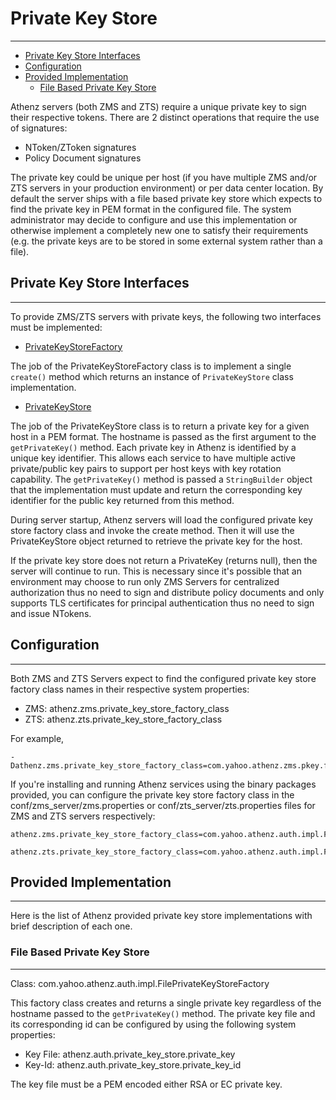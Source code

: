 # Private Key Store
-------------------

* [Private Key Store Interfaces](#private-key-store-interfaces)
* [Configuration](#configuration)
* [Provided Implementation](#provided-implementation)
    * [File Based Private Key Store](#file-based-private-key-store)


Athenz servers (both ZMS and ZTS) require a unique private key
to sign their respective tokens. There are 2 distinct operations
that require the use of signatures:

* NToken/ZToken signatures
* Policy Document signatures

The private key could be unique per host (if you have multiple
ZMS and/or ZTS servers in your production environment) or per
data center location. By default the server ships with a file
based private key store which expects to find the private key
in PEM format in the configured file. The system administrator
may decide to configure and use this implementation or otherwise
implement a completely new one to satisfy their requirements
(e.g. the private keys are to be stored in some external system
rather than a file).

## Private Key Store Interfaces
-------------------------------

To provide ZMS/ZTS servers with private keys, the following two
interfaces must be implemented:

* [PrivateKeyStoreFactory](https://github.com/yahoo/athenz/blob/master/libs/java/auth_core/src/main/java/com/yahoo/athenz/auth/PrivateKeyStoreFactory.java)

The job of the PrivateKeyStoreFactory class is to implement a single
`create()` method which returns an instance of `PrivateKeyStore` class
implementation.

* [PrivateKeyStore](https://github.com/yahoo/athenz/blob/master/libs/java/auth_core/src/main/java/com/yahoo/athenz/auth/PrivateKeyStore.java)

The job of the PrivateKeyStore class is to return a private key
for a given host in a PEM format. The hostname is passed as the first
argument to the `getPrivateKey()` method. Each private key in Athenz
is identified by a unique key identifier. This allows each service to
have multiple active private/public key pairs to support per host
keys with key rotation capability. The `getPrivateKey()` method is
passed a `StringBuilder` object that the implementation must update
and return the corresponding key identifier for the public key
returned from this method.

During server startup, Athenz servers will load the configured
private key store factory class and invoke the create method.
Then it will use the PrivateKeyStore object returned to retrieve
the private key for the host.

If the private key store does not return a PrivateKey (returns null),
then the server will continue to run. This is necessary since it's
possible that an environment may choose to run only ZMS Servers
for centralized authorization thus no need to sign and distribute
policy documents and only supports TLS certificates for principal
authentication thus no need to sign and issue NTokens.

## Configuration
----------------

Both ZMS and ZTS Servers expect to find the configured private key
store factory class names in their respective system properties:

* ZMS: athenz.zms.private_key_store_factory_class
* ZTS: athenz.zts.private_key_store_factory_class

For example,

```
-Dathenz.zms.private_key_store_factory_class=com.yahoo.athenz.zms.pkey.file.FilePrivateKeyStoreFactory
```

If you're installing and running Athenz services using the binary
packages provided, you can configure the private key store factory
class in the conf/zms_server/zms.properties or conf/zts_server/zts.properties
files for ZMS and ZTS servers respectively:

```
athenz.zms.private_key_store_factory_class=com.yahoo.athenz.auth.impl.FilePrivateKeyStoreFactory

athenz.zts.private_key_store_factory_class=com.yahoo.athenz.auth.impl.FilePrivateKeyStoreFactory
```

## Provided Implementation
--------------------------

Here is the list of Athenz provided private key store implementations with
brief description of each one.

### File Based Private Key Store
--------------------------------

Class: com.yahoo.athenz.auth.impl.FilePrivateKeyStoreFactory

This factory class creates and returns a single private key
regardless of the hostname passed to the `getPrivateKey()` method.
The private key file and its corresponding id can be configured by
using the following system properties:

* Key File: athenz.auth.private_key_store.private_key
* Key-Id: athenz.auth.private_key_store.private_key_id

The key file must be a PEM encoded either RSA or EC
private key.
